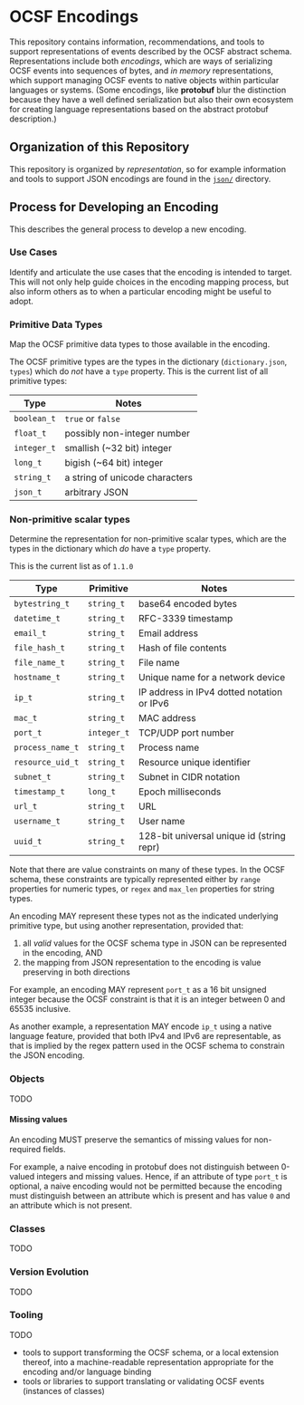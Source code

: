 # OCSF Encodings

This repository contains information, recommendations, and tools to
support representations of events described by the OCSF abstract
schema.  Representations include both *encodings*, which are ways of
serializing OCSF events into sequences of bytes, and *in memory*
representations, which support managing OCSF events to native objects
within particular languages or systems.  (Some encodings, like
**protobuf** blur the distinction because they have a well defined
serialization but also their own ecosystem for creating language
representations based on the abstract protobuf description.)

## Organization of this Repository

This repository is organized by _representation_, so for example
information and tools to support JSON encodings are found in the
[`json/`](json/README.md) directory.

## Process for Developing an Encoding

This describes the general process to develop a new encoding.

### Use Cases

Identify and articulate the use cases that the encoding is intended to
target.  This will not only help guide choices in the encoding mapping
process, but also inform others as to when a particular encoding might
be useful to adopt.

### Primitive Data Types

Map the OCSF primitive data types to those available in the encoding.

The OCSF primitive types are the types in the dictionary
(`dictionary.json`, `types`) which do *not* have a `type` property.
This is the current list of all primitive types:

| Type        | Notes                            |
| ----------- | -------------------------------- |
| `boolean_t` | `true` or `false`                |
| `float_t`   | possibly non-integer number      |
| `integer_t` | smallish (~32 bit) integer       |
| `long_t`    | bigish (~64 bit) integer         |
| `string_t`  | a string of unicode characters   |
| `json_t`    | arbitrary JSON                   |

### Non-primitive scalar types

Determine the representation for non-primitive scalar types, which are
the types in the dictionary which *do* have a `type` property.

This is the current list as of `1.1.0`

| Type             | Primitive  | Notes                                      |
| --------------   | ---------- | ------------------------------------------ |
| `bytestring_t`   | `string_t` | base64 encoded bytes                       |
| `datetime_t`     | `string_t` | RFC-3339 timestamp                         |
| `email_t`        | `string_t` | Email address                              |
| `file_hash_t`    | `string_t` | Hash of file contents                      |
| `file_name_t`    | `string_t` | File name                                  |
| `hostname_t`     | `string_t` | Unique name for a network device           |
| `ip_t`           | `string_t` | IP address in IPv4 dotted notation or IPv6 |
| `mac_t`          | `string_t` | MAC address                                |
| `port_t`         | `integer_t`| TCP/UDP port number                        |
| `process_name_t` | `string_t` | Process name                               |
| `resource_uid_t` | `string_t` | Resource unique identifier                 |
| `subnet_t`       | `string_t` | Subnet in CIDR notation                    |
| `timestamp_t`    | `long_t`   | Epoch milliseconds                         |
| `url_t`          | `string_t` | URL                                        |
| `username_t`     | `string_t` | User name                                  |
| `uuid_t`         | `string_t` | 128-bit universal unique id (string repr)  |

Note that there are value constraints on many of these types.  In the
OCSF schema, these constraints are typically represented either by
`range` properties for numeric types, or `regex` and `max_len`
properties for string types.

An encoding MAY represent these types not as the indicated underlying
primitive type, but using another representation, provided that:

1. all *valid* values for the OCSF schema type in JSON can be
   represented in the encoding, AND
2. the mapping from JSON representation to the encoding is value
   preserving in both directions

For example, an encoding MAY represent `port_t` as a 16 bit unsigned
integer because the OCSF constraint is that it is an integer between 0
and 65535 inclusive.

As another example, a representation MAY encode `ip_t` using a native
language feature, provided that both IPv4 and IPv6 are representable,
as that is implied by the regex pattern used in the OCSF schema to
constrain the JSON encoding.

### Objects

TODO

#### Missing values

An encoding MUST preserve the semantics of missing values for non-required
fields.

For example, a naive encoding in protobuf does not distinguish between
0-valued integers and missing values.  Hence, if an attribute of type
`port_t` is optional, a naive encoding would not be permitted because
the encoding must distinguish between an attribute which is present
and has value `0` and an attribute which is not present.

### Classes

TODO

### Version Evolution

TODO

### Tooling

TODO

- tools to support transforming the OCSF schema, or a local extension
  thereof, into a machine-readable representation appropriate for the
  encoding and/or language binding
- tools or libraries to support translating or validating OCSF events
  (instances of classes)
  
